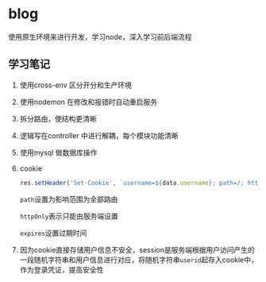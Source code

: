 # blog
使用原生环境来进行开发，学习node，深入学习前后端流程

## 学习笔记
1. 使用cross-env 区分开分和生产环境

2. 使用nodemon 在修改和报错时自动重启服务

3. 拆分路由，使结构更清晰

4. 逻辑写在controller 中进行解耦，每个模块功能清晰

5. 使用mysql 做数据库操作

6. cookie

    ```javascript
    res.setHeader('Set-Cookie', `username=${data.username}; path=/; httpOnly; expires=${getCookieExpires()}`)
    ```

    `path`设置为影响范围为全部路由

    `httpOnly`表示只能由服务端设置

    `expires`设置过期时间
7. 因为cookie直接存储用户信息不安全，session是服务端根据用户访问产生的一段随机字符串和用户信息进行对应，将随机字符串`userid`起存入cookie中，作为登录凭证，提高安全性

